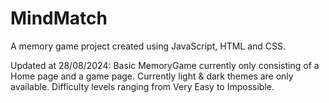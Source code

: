 # MindMatch
A memory game project created using JavaScript, HTML and CSS.

Updated at 28/08/2024:
Basic MemoryGame currently only consisting of a Home page and a game page. Currently light & dark themes are only available. Difficulty levels ranging from Very Easy to Impossible.
